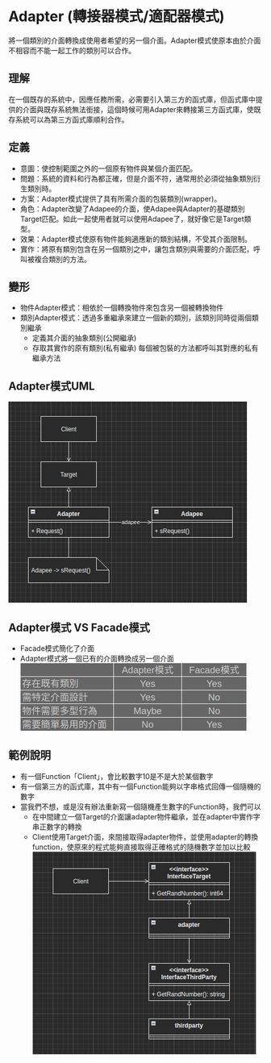 # Adapter (轉接器模式/適配器模式)
將一個類別的介面轉換成使用者希望的另一個介面。Adapter模式使原本由於介面不相容而不能一起工作的類別可以合作。

## 理解
在一個既存的系統中，因應任務所需，必需要引入第三方的函式庫，但函式庫中提供的介面與既存系統無法銜接，這個時候可用Adapter來轉接第三方函式庫，使既存系統可以為第三方函式庫順利合作。

## 定義
* 意圖：使控制範圍之外的一個原有物件與某個介面匹配。
* 問題：系統的資料和行為都正確，但是介面不符，通常用於必須從抽象類別衍生類別時。
* 方案：Adapter模式提供了具有所需介面的包裝類別(wrapper)。
* 角色：Adapter改變了Adapee的介面，使Adapee與Adapter的基礎類別Target匹配。如此一起使用者就可以使用Adapee了，就好像它是Target類型。
* 效果：Adapter模式使原有物件能夠適應新的類別結構，不受其介面限制。
* 實作：將原有類別包含在另一個類別之中，讓包含類別與需要的介面匹配，呼叫被複合類別的方法。

## 變形
* 物件Adapter模式：相依於一個轉換物件來包含另一個被轉換物件
* 類別Adapter模式：透過多重繼承來建立一個新的類別，該類別同時從兩個類別繼承
  * 定義其介面的抽象類別(公開繼承)
  * 存取其實作的原有類別(私有繼承)
每個被包裝的方法都呼叫其對應的私有繼承方法

## Adapter模式UML
![image](https://github.com/Lornzo/DesignPattern/blob/main/Adapter/images/pattern.png)

## Adapter模式 VS Facade模式
* Facade模式簡化了介面
* Adapter模式將一個已有的介面轉換成另一個介面
![image](https://github.com/Lornzo/DesignPattern/blob/main/Adapter/images/compare.png)

## 範例說明
* 有一個Function「Client」，會比較數字10是不是大於某個數字
* 有一個第三方的函式庫，其中有一個Function能夠以字串格式回傳一個隨機的數字
* 當我們不想，或是沒有辦法重新寫一個隨機產生數字的Function時，我們可以
  * 在中間建立一個Target的介面讓adapter物件繼承，並在adapter中實作字串正數字的轉換
  * Client使用Target介面，來間接取得adapter物件，並使用adapter的轉換function，使原來的程式能夠直接取得正確格式的隨機數字並加以比較
![image](https://github.com/Lornzo/DesignPattern/blob/main/Adapter/images/example.png)